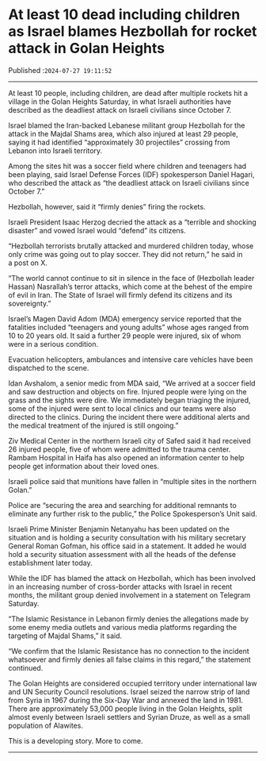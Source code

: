# At least 10 dead including children as Israel blames Hezbollah for rocket attack in Golan Heights

Published :`2024-07-27 19:11:52`

---

At least 10 people, including children, are dead after multiple rockets hit a village in the Golan Heights Saturday, in what Israeli authorities have described as the deadliest attack on Israeli civilians since October 7.

Israel blamed the Iran-backed Lebanese militant group Hezbollah for the attack in the Majdal Shams area, which also injured at least 29 people, saying it had identified “approximately 30 projectiles” crossing from Lebanon into Israeli territory.

Among the sites hit was a soccer field where children and teenagers had been playing, said Israel Defense Forces (IDF) spokesperson Daniel Hagari, who described the attack as “the deadliest attack on Israeli civilians since October 7.”

Hezbollah, however, said it “firmly denies” firing the rockets.

Israeli President Isaac Herzog decried the attack as a “terrible and shocking disaster” and vowed Israel would “defend” its citizens.

“Hezbollah terrorists brutally attacked and murdered children today, whose only crime was going out to play soccer. They did not return,” he said in a post on X.

“The world cannot continue to sit in silence in the face of (Hezbollah leader Hassan) Nasrallah’s terror attacks, which come at the behest of the empire of evil in Iran. The State of Israel will firmly defend its citizens and its sovereignty.”

Israel’s Magen David Adom (MDA) emergency service reported that the fatalities included “teenagers and young adults” whose ages ranged from 10 to 20 years old. It said a further 29 people were injured, six of whom were in a serious condition.

Evacuation helicopters, ambulances and intensive care vehicles have been dispatched to the scene.

Idan Avshalom, a senior medic from MDA said, “We arrived at a soccer field and saw destruction and objects on fire. Injured people were lying on the grass and the sights were dire. We immediately began triaging the injured, some of the injured were sent to local clinics and our teams were also directed to the clinics. During the incident there were additional alerts and the medical treatment of the injured is still ongoing.”

Ziv Medical Center in the northern Israeli city of Safed said it had received 26 injured people, five of whom were admitted to the trauma center. Rambam Hospital in Haifa has also opened an information center to help people get information about their loved ones.

Israeli police said that munitions have fallen in “multiple sites in the northern Golan.”

Police are “securing the area and searching for additional remnants to eliminate any further risk to the public,” the Police Spokesperson’s Unit said.

Israeli Prime Minister Benjamin Netanyahu has been updated on the situation and is holding a security consultation with his military secretary General Roman Gofman, his office said in a statement. It added he would hold a security situation assessment with all the heads of the defense establishment later today.

While the IDF has blamed the attack on Hezbollah, which has been involved in an increasing number of cross-border attacks with Israel in recent months, the militant group denied involvement in a statement on Telegram Saturday.

“The Islamic Resistance in Lebanon firmly denies the allegations made by some enemy media outlets and various media platforms regarding the targeting of Majdal Shams,” it said.

“We confirm that the Islamic Resistance has no connection to the incident whatsoever and firmly denies all false claims in this regard,” the statement continued.

The Golan Heights are considered occupied territory under international law and UN Security Council resolutions. Israel seized the narrow strip of land from Syria in 1967 during the Six-Day War and annexed the land in 1981. There are approximately 53,000 people living in the Golan Heights, split almost evenly between Israeli settlers and Syrian Druze, as well as a small population of Alawites.

This is a developing story. More to come.

---

